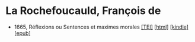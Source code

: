 # La Rochefoucauld, François de

* 1665, Réflexions ou Sentences et maximes morales  <a class="file tei" href="https://hurlus.github.io/tei/larochefoucauld1665_maximes.xml">[TEI]</a>  <a class="file html" href="https://hurlus.github.io/larochefoucauld/larochefoucauld1665_maximes.html">[html]</a>  <a class="file mobi" href="https://hurlus.github.io/larochefoucauld/larochefoucauld1665_maximes.mobi">[kindle]</a>  <a class="file epub" href="https://hurlus.github.io/larochefoucauld/larochefoucauld1665_maximes.epub">[epub]</a> 
